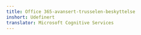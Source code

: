 ```yaml
---
title: Office 365-avansert-trusselen-beskyttelse
inshort: Udefinert
translator: Microsoft Cognitive Services
---
```





